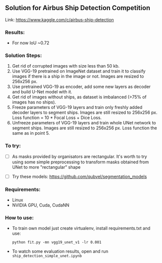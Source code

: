 ## Solution for Airbus Ship Detection Competition
Link: https://www.kaggle.com/c/airbus-ship-detection

### Results:
- For now IoU ~0.72


### Solution Steps:
1. Get rid of corrupted images with size less than 50 kb.
2. Use VGG-19 pretrained on ImageNet dataset and train it to classify images if there is a ship in the image or not. Images are resized to 256x256 px.
3. Use pretrained VGG-19 as encoder, add some new layers as decoder and build U-Net model with it.
4. Get rid of images without ships, as dataset is imbalanced (>75% of images has no ships).
5. Freeze parameters of VGG-19 layers and train only freshly added decoder layers to segment ships. Images are still resized to 256x256 px. Loss function = 10 * Focal Loss + Dice Loss.
6. Unfreeze parameters of VGG-19 layers and train whole UNet network to segment ships. Images are still resized to 256x256 px. Loss function the same as in point 5.

### To try:
- [ ] As masks provided by organisators are rectangular. It's worth to try using some simple preprocessing to transform masks obtained from UNet to more "rectangular" shape

- [ ] Try these models: https://github.com/qubvel/segmentation_models

### Requirements:
- Linux
- NVIDIA GPU, Cuda, CudaNN

### How to use:
- To train own model just create virtualenv, install requirements.txt and use:

    `python fit.py -mn vgg19_unet_v1 -lr 0.001`

- To watch some evaluation results, open and run `ship_detection_simple_unet.ipynb`
